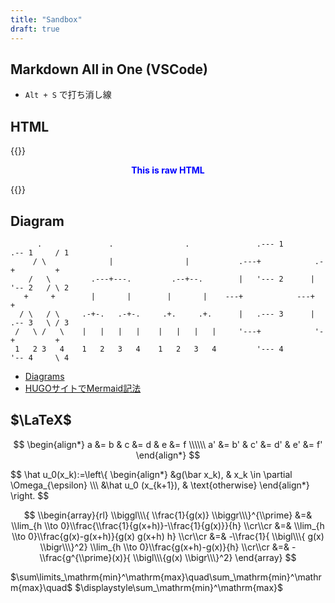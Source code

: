 ```yaml
---
title: "Sandbox"
draft: true
---
```


## Markdown All in One (VSCode)
- `Alt + S` で打ち消し線

## HTML
{{<rawhtml>}}
<p align="center" style="color: blue;"><strong>This is raw HTML</strong></p>
{{</rawhtml>}}


## Diagram
```goat
      .               .                .               .--- 1          .-- 1     / 1
     / \              |                |           .---+            .-+         +
    /   \         .---+---.         .--+--.        |   '--- 2      |   '-- 2   / \ 2
   +     +        |       |        |       |    ---+            ---+          +
  / \   / \     .-+-.   .-+-.     .+.     .+.      |   .--- 3      |   .-- 3   \ / 3
 /   \ /   \    |   |   |   |    |   |   |   |     '---+            '-+         +
 1   2 3   4    1   2   3   4    1   2   3   4         '--- 4          '-- 4     \ 4

```

- [Diagrams](https://gohugo.io/content-management/diagrams/)
- [HUGOサイトでMermaid記法](https://tech.nosuz.jp/post/2022-02/mermaid/)


## $\LaTeX$
$$
\begin{align*}
a  &= b  & c  &= d  & e  &= f \\\\\\
a' &= b' & c' &= d' & e' &= f'
\end{align*}
$$

$$
\hat u_0(x_k):=\left\\{
\begin{align\*}
  &g(\bar x_k), & x_k \in \partial \Omega_{\epsilon} \\\\\\
  &\hat u_0 (x_{k+1}), & \text{otherwise}
\end{align\*} 
\right.
$$

$$
\\begin{array}{rl} \\biggl\\\{ \\frac{1}{g(x)} \\biggr\\\}^{\\prime} &=& \\lim_{h \\to 0}\\frac{\\frac{1}{g(x+h)}-\\frac{1}{g(x)}}{h} \\cr\\cr &=& \\lim_{h \\to 0}\\frac{g(x)-g(x+h)}{g(x) g(x+h) h} \\cr\\cr  &=& -\\frac{1}{ \\bigl\\\{ g(x) \\bigr\\\}^2} \\lim_{h \\to 0}\\frac{g(x+h)-g(x)}{h} \\cr\\cr &=& -\\frac{g^{\\prime}(x)}{ \\bigl\\\{g(x) \\bigr\\\}^2} \end{array}
$$

$\sum\limits_\mathrm{min}^\mathrm{max}\quad\sum_\mathrm{min}^\mathrm{max}\quad$
$\displaystyle\sum_\mathrm{min}^\mathrm{max}$

